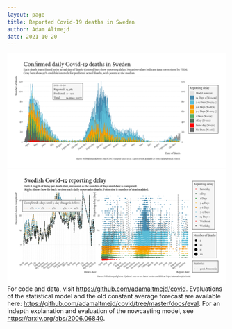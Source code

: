 ```yaml
---
layout: page
title: Reported Covid-19 deaths in Sweden
author: Adam Altmejd
date: 2021-10-20
---
```


![Graph of Swedish Covid-19 deaths with reporting delay.](deaths_lag_sweden_2021-10-20.png "Swedish Covid-19 deaths.")
![Graph of Swedish Covid-19 reporting delay in daily deaths.](lag_trend_sweden_2021-10-20.png "Trend in Swedish Covid-19 mortality reporting delay.")
For code and data, visit <https://github.com/adamaltmejd/covid>.
Evaluations of the statistical model and the old constant average forecast are available here: <https://github.com/adamaltmejd/covid/tree/master/docs/eval>.
For an indepth explanation and evaluation of the nowcasting model, see <https://arxiv.org/abs/2006.06840>.
